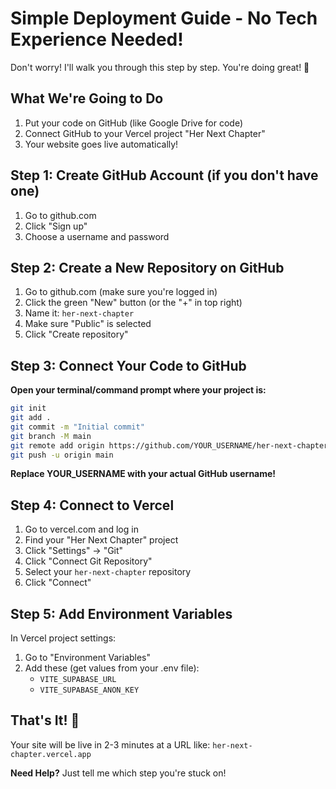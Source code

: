 # Simple Deployment Guide - No Tech Experience Needed!

Don't worry! I'll walk you through this step by step. You're doing great! 🌟

## What We're Going to Do
1. Put your code on GitHub (like Google Drive for code)
2. Connect GitHub to your Vercel project "Her Next Chapter"
3. Your website goes live automatically!

## Step 1: Create GitHub Account (if you don't have one)
1. Go to github.com
2. Click "Sign up" 
3. Choose a username and password

## Step 2: Create a New Repository on GitHub
1. Go to github.com (make sure you're logged in)
2. Click the green "New" button (or the "+" in top right)
3. Name it: `her-next-chapter`
4. Make sure "Public" is selected
5. Click "Create repository"

## Step 3: Connect Your Code to GitHub
**Open your terminal/command prompt where your project is:**

```bash
git init
git add .
git commit -m "Initial commit"
git branch -M main
git remote add origin https://github.com/YOUR_USERNAME/her-next-chapter.git
git push -u origin main
```

**Replace YOUR_USERNAME with your actual GitHub username!**

## Step 4: Connect to Vercel
1. Go to vercel.com and log in
2. Find your "Her Next Chapter" project
3. Click "Settings" → "Git"
4. Click "Connect Git Repository"
5. Select your `her-next-chapter` repository
6. Click "Connect"

## Step 5: Add Environment Variables
In Vercel project settings:
1. Go to "Environment Variables"
2. Add these (get values from your .env file):
   - `VITE_SUPABASE_URL`
   - `VITE_SUPABASE_ANON_KEY`

## That's It! 🎉
Your site will be live in 2-3 minutes at a URL like: `her-next-chapter.vercel.app`

**Need Help?** Just tell me which step you're stuck on!